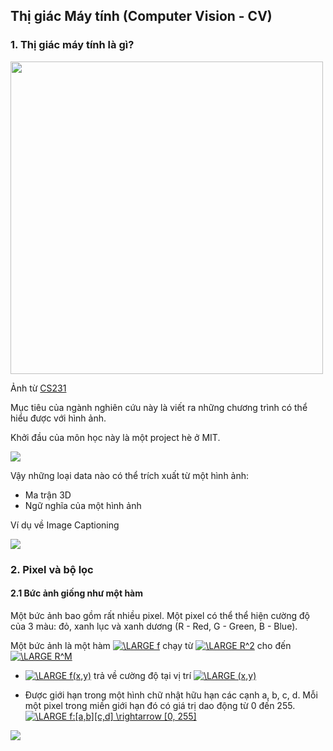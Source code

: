 ## Thị giác Máy tính (Computer Vision - CV)

### 1. Thị giác máy tính là gì?

<img src="https://lh3.googleusercontent.com/Ne6PiXk-ENbZtIRDlnBEewMKt359zBVKh76XfT02r3LyINhTYEk_gKiT8EI2iFl-7HI6zselTQqtbA6Zhq9NTIpafbJY76JQ3-CZGgLc0-4SUOClA6H-2fhyGA2OmpSSd1Fdlx9hv8t0yFgfCBu_5ZQi_UJ3VoO9N4w6Rc6aKZnbi80Drm0h4kP9jV3-QePnz-arEXPwPblGYVvHzdgv1wbbwEj1yDK12-6Bvmmd1fGTVGHq1QaTd0SMl729_dVC1LR-MK5fVHxjrlgXiTg983uvFIlR2RJGBpO6E3YIo3IcWeb0c-wi8ARxMge-4lEomJw3JRulNKZDsW0dVWivl59hvGZVaixotqH9Syh8EhClRTi57IBtm19CBJeWiSxyA-8YP9mBbfHKReRUUO4oObuMaJbgWdkp0cdY9Qa_coffvirbqx1X4DK01wlVvaJ3ey3xtmancNJ3Ib6p-p-oIH-A1afWkSys3XRJpuQ2wI7mIEJRx5TTjNVxWBX8bxpiw-1Xn1ySGZ23XnlixcVOtl8xZCEOuekqD6ygglGY1vlNrunY5CQWpfuwXiWrWiRKboExp49zXXqfXGfPZFXEyDXkiYANuoUlEhefZIxiPQOgHwRSis-H8ePl5tYLT3s2LVjXHEjxxIWvJ2hC0fNLEFFoOP-7t_WaVARCZnA6emyx_6jg3AFNdBcjQg=w263-h148-no" width="500">

Ảnh từ [CS231](http://vision.stanford.edu/teaching/cs131_fall1819/index.html)

Mục tiêu của ngành nghiên cứu này là viết ra những chương trình có thể hiểu được với hình ảnh.

Khởi đầu của môn học này là một project hè ở MIT.

![](https://lh3.googleusercontent.com/DYj-YAPnEdWNvGqj2sIXMnXccaTpoKnSc7nzpqy9DVWSXEJjVWbE0kCYHd8DeBs_7Y62uf7MTZIcYXFPvcFG8yqv4LCVr32K8XuXky3Cl31rWA3Qioc1LQUPZsVYe8GCPlaZgvoKC5r_yA_F0R2KGoz8ztymIOaZHtbTvp92rTjq28a9d9zcbzHllfE1BOiJUFKKfuIIBVntGlFyv2tPx-TXm1seV_fyRthbe0lLFlxpDGyW9gMH6Hqhmx23LM_zAdGILuyDNQTPt69PaEg59qNzNAMrN2CZb-axsia-kuxpuVoR3xJork0rmET5gRRjqNjyCJyEP09e4JQaoy2vd8b0_47IzI5LwstGtd9m-ZhIhczoNxPJAwkZlumi3ZshBhLhALk_HaUgzhWiQTQzMEDwhXwsoOGSQQ-RVEs7P-itUXgvYFPvi4UKEUE_ZT9s86D2McFZ-9xwc8MWkNTjpv9WS92jMs-dy5yLT7il5G8H1bjgZzfY9MaMprJbMdGMZFCtyWux3jYbZT864utZohco6PvHrUQ54qiFwrAtXO-1ntR54jV2AE1qAMdTrY_M5-oUjYtjojc_p6PRBO8peK9wIuBUMqcb1iYswB48UWoKfgiZJd0u4d2MRcTZEiNJapsMJBzcb0zgGBvY-VxxyouaPZ168BmPZQRPX73_s_2NKA_FYRZ0JubDMA=w813-h503-no)

Vậy những loại data nào có thể trích xuất từ một hình ảnh:
 
- Ma trận 3D
- Ngữ nghĩa của một hình ảnh

Ví dụ về Image Captioning

![](https://lh3.googleusercontent.com/NonYkmaZPybiw9SYRLHJIyqzmCEZPuE_aH3DtbvAXUdmEJUEs_us8WgQPDVn8AX8onliN0VEGUWEaTs3DWI9rThZ1TRL4V-UPSW2DPyL-oaypwnG_7TmyW30R0xJ645m4yPwPybnFFM4mOW3KuV6ApHxcjz9a_hRNl5JeFNXUagzVU2mXPNJaNXEOUtD4bHflfDwm0cQKwcGjXQqmKFhJtbQzH8OhNL4sDpB0mUb2zCiDwE9n2jIMKI97T4qu-yJb_SmQcyjPW7lQxjFsKXjycO1eboDIFWpI3DSDa9Z4gMurIeTPgxyJtiA2K9Oi9hjGhHQMABbWipV8OyJDriH28nIt_03aAuJ4s8tlJ3WeCJoEeZIzdaArnjjoCaw9KLZabPnxTDhtPY-Mr7yn9CHTeOdCh-WyMQFVFM_41bdPFrpfuyGxDBH6cfnqU8Pz9Es5WT0xdPG1prlWyA80vfCp1UZ2BsVIoldwfcN1Mr3CSrW3gSnt75TnOKlaXlFyZjOHIEba26QsxcVNujgCo238Y1GaS5e3ExxncbqtzippUuuoW3rNARceidVaB3S-6jTuXwQMZq2tkgCo1eF0W5_PWRdjUJ8vFdsj3--wUUSLmmW3Ta-yY29_odghQ1tKYoxeAyc7UkbNEnkrTTLPB7h9EC34_clivm6NUR0nnYqMIC_YQ7_Y5Sh7nsJ_A=w1352-h526-no)

### 2. Pixel và bộ lọc

#### 2.1 Bức ảnh giống như một hàm

Một bức ảnh bao gồm rất nhiều pixel. Một pixel có thể thể hiện cường độ của 3 màu: đỏ, xanh lục và xanh dương (R - Red, G - Green, B - Blue).

Một bức ảnh là một hàm <a href="https://www.codecogs.com/eqnedit.php?latex=\dpi{60}&space;\LARGE&space;f" target="_blank"><img src="https://latex.codecogs.com/gif.latex?\dpi{60}&space;\LARGE&space;f" title="\LARGE f" /></a> chạy từ <a href="https://www.codecogs.com/eqnedit.php?latex=\dpi{60}&space;\LARGE&space;R^2" target="_blank"><img src="https://latex.codecogs.com/gif.latex?\dpi{60}&space;\LARGE&space;R^2" title="\LARGE R^2" /></a>  cho đến <a href="https://www.codecogs.com/eqnedit.php?latex=\dpi{60}&space;\LARGE&space;R^M" target="_blank"><img src="https://latex.codecogs.com/gif.latex?\dpi{60}&space;\LARGE&space;R^M" title="\LARGE R^M" /></a>

- <a href="https://www.codecogs.com/eqnedit.php?latex=\dpi{60}&space;\LARGE&space;f(x,y)" target="_blank"><img src="https://latex.codecogs.com/gif.latex?\dpi{60}&space;\LARGE&space;f(x,y)" title="\LARGE f(x,y)" /></a> trả về cường độ tại vị trí <a href="https://www.codecogs.com/eqnedit.php?latex=\dpi{60}&space;\LARGE&space;(x,y)" target="_blank"><img src="https://latex.codecogs.com/gif.latex?\dpi{60}&space;\LARGE&space;(x,y)" title="\LARGE (x,y)" /></a>

- Được giới hạn trong một hình chữ nhật hữu hạn các cạnh a, b, c, d. Mỗi một pixel trong miền giới hạn đó có giá trị dao động từ 0 đến 255. <a href="https://www.codecogs.com/eqnedit.php?latex=\dpi{60}&space;\LARGE&space;f:[a,b][c,d]&space;\rightarrow&space;[0,&space;255]" target="_blank"><img src="https://latex.codecogs.com/gif.latex?\dpi{60}&space;\LARGE&space;f:[a,b][c,d]&space;\rightarrow&space;[0,&space;255]" title="\LARGE f:[a,b][c,d] \rightarrow [0, 255]" /></a>

<img src="https://lh3.googleusercontent.com/GK6o4mo7Tth1NXPYQwhA6mS_d4p9geoKLku6Gy0lHLBVWjqYVh3xFXQ8TvZzdgwup5NekkWWvHaNsDhz165zr9fMdfXuQdxwQTwHS5dd8-rYjUqCWJO-rI1giiZMWB3e3uEnPbOTq42Hbfci7EC2Im-bm1qenT53f6a6bcu_Wv_an1oJkjgyrszgxNn4Oyx5oEn-XeDi_jvcW0lTsMmG4GEQfI2ULPPCUwI20NJOW2iEVyjvs9NVJ0GRYEn7Yvky51rKcMxi-p-5Vt3M6NEKe1hFXYHSW0PuXjxEh8VM1VeFAR5dzX6quFpJzTnemkE4vXWLDpURgTFXJSO1cD68ImqSW-nRtEW5PCyXu2GLa2EidGgLf2J7t0SZukbusEbH3s07XNbzV3upwvxf8_sHwNnHHnlZ4lbG41E3Q3M0mzAWpYp2pzNCgnEeUAQE1tzxGS9X01OqJ2kLHCQL6J6F-SqCYz8PeTXiCx6_Qj2iTmSMbyqc8-yzZyMuIhhFP1KJSAIXho5CLI-vOSjm35_U_0iPKQwyQq_p-ERZ_azEFg21ifAi4EnCDxSV6euPjtUgj0ImaNNVqpvdrvA71AbNa_iEFzsq1WSVhp2eiu7ORk2vC1256Rq_6oM9M27MgfszOmjDlLYxhT8ltfDywahtV2RH1HoLAfMV_0ONoUsxfPAbcYW21ovo7saHMg=w946-h326-no">
